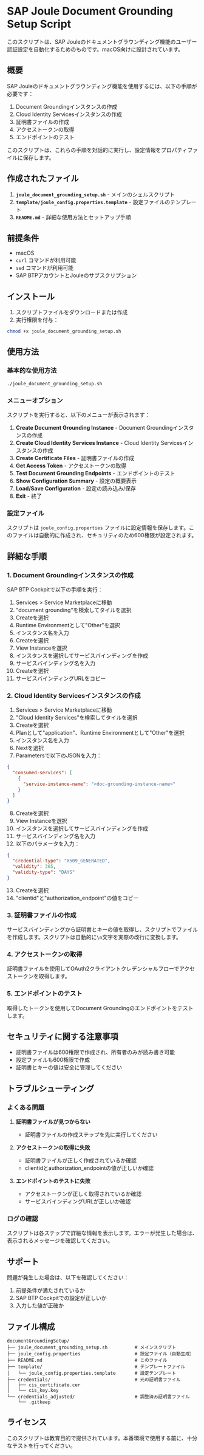 # SAP Joule Document Grounding Setup Script

このスクリプトは、SAP Jouleのドキュメントグラウンディング機能のユーザー認証設定を自動化するためのものです。macOS向けに設計されています。

## 概要

SAP Jouleのドキュメントグラウンディング機能を使用するには、以下の手順が必要です：

1. Document Groundingインスタンスの作成
2. Cloud Identity Servicesインスタンスの作成
3. 証明書ファイルの作成
4. アクセストークンの取得
5. エンドポイントのテスト

このスクリプトは、これらの手順を対話的に実行し、設定情報をプロパティファイルに保存します。

## 作成されたファイル

1. **`joule_document_grounding_setup.sh`** - メインのシェルスクリプト
2. **`template/joule_config.properties.template`** - 設定ファイルのテンプレート
3. **`README.md`** - 詳細な使用方法とセットアップ手順

## 前提条件

- macOS
- `curl` コマンドが利用可能
- `sed` コマンドが利用可能
- SAP BTPアカウントとJouleのサブスクリプション

## インストール

1. スクリプトファイルをダウンロードまたは作成
2. 実行権限を付与：

```bash
chmod +x joule_document_grounding_setup.sh
```

## 使用方法

### 基本的な使用方法

```bash
./joule_document_grounding_setup.sh
```

### メニューオプション

スクリプトを実行すると、以下のメニューが表示されます：

1. **Create Document Grounding Instance** - Document Groundingインスタンスの作成
2. **Create Cloud Identity Services Instance** - Cloud Identity Servicesインスタンスの作成
3. **Create Certificate Files** - 証明書ファイルの作成
4. **Get Access Token** - アクセストークンの取得
5. **Test Document Grounding Endpoints** - エンドポイントのテスト
6. **Show Configuration Summary** - 設定の概要表示
7. **Load/Save Configuration** - 設定の読み込み/保存
8. **Exit** - 終了

### 設定ファイル

スクリプトは `joule_config.properties` ファイルに設定情報を保存します。このファイルは自動的に作成され、セキュリティのため600権限が設定されます。

## 詳細な手順

### 1. Document Groundingインスタンスの作成

SAP BTP Cockpitで以下の手順を実行：

1. Services > Service Marketplaceに移動
2. "document grounding"を検索してタイルを選択
3. Createを選択
4. Runtime Environmentとして"Other"を選択
5. インスタンス名を入力
6. Createを選択
7. View Instanceを選択
8. インスタンスを選択してサービスバインディングを作成
9. サービスバインディング名を入力
10. Createを選択
11. サービスバインディングURLをコピー

### 2. Cloud Identity Servicesインスタンスの作成

1. Services > Service Marketplaceに移動
2. "Cloud Identity Services"を検索してタイルを選択
3. Createを選択
4. Planとして"application"、Runtime Environmentとして"Other"を選択
5. インスタンス名を入力
6. Nextを選択
7. Parametersで以下のJSONを入力：

```json
{
  "consumed-services": [
    {
      "service-instance-name": "<doc-grounding-instance-name>"
    }
  ]
}
```

8. Createを選択
9. View Instanceを選択
10. インスタンスを選択してサービスバインディングを作成
11. サービスバインディング名を入力
12. 以下のパラメータを入力：

```json
{
  "credential-type": "X509_GENERATED",
  "validity": 365,
  "validity-type": "DAYS"
}
```

13. Createを選択
14. "clientid"と"authorization_endpoint"の値をコピー

### 3. 証明書ファイルの作成

サービスバインディングから証明書とキーの値を取得し、スクリプトでファイルを作成します。スクリプトは自動的に`\n`文字を実際の改行に変換します。

### 4. アクセストークンの取得

証明書ファイルを使用してOAuth2クライアントクレデンシャルフローでアクセストークンを取得します。

### 5. エンドポイントのテスト

取得したトークンを使用してDocument Groundingのエンドポイントをテストします。

## セキュリティに関する注意事項

- 証明書ファイルは600権限で作成され、所有者のみが読み書き可能
- 設定ファイルも600権限で作成
- 証明書とキーの値は安全に管理してください

## トラブルシューティング

### よくある問題

1. **証明書ファイルが見つからない**
   - 証明書ファイルの作成ステップを先に実行してください

2. **アクセストークンの取得に失敗**
   - 証明書ファイルが正しく作成されているか確認
   - clientidとauthorization_endpointの値が正しいか確認

3. **エンドポイントのテストに失敗**
   - アクセストークンが正しく取得されているか確認
   - サービスバインディングURLが正しいか確認

### ログの確認

スクリプトは各ステップで詳細な情報を表示します。エラーが発生した場合は、表示されるメッセージを確認してください。

## サポート

問題が発生した場合は、以下を確認してください：

1. 前提条件が満たされているか
2. SAP BTP Cockpitでの設定が正しいか
3. 入力した値が正確か

## ファイル構成

```
documentGroundingSetup/
├── joule_document_grounding_setup.sh          # メインスクリプト
├── joule_config.properties                    # 設定ファイル（自動生成）
├── README.md                                  # このファイル
├── template/                                  # テンプレートファイル
│   └── joule_config.properties.template       # 設定テンプレート
├── credentials/                               # 元の証明書ファイル
│   ├── cis_certificate.cer
│   └── cis_key.key
└── credentials_adjusted/                      # 調整済み証明書ファイル
    └── .gitkeep
```

## ライセンス

このスクリプトは教育目的で提供されています。本番環境で使用する前に、十分なテストを行ってください。
